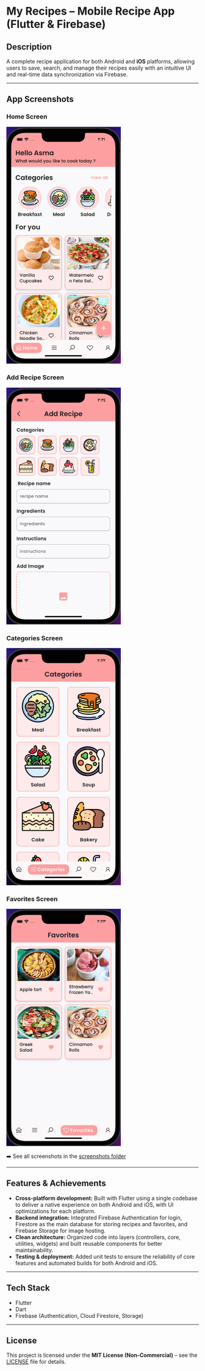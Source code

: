 # My Recipes – Mobile Recipe App (Flutter & Firebase)

##  Description
A complete recipe application for both Android and **iOS** platforms, allowing users to save, search, and manage their recipes easily with an intuitive UI and real-time data synchronization via Firebase.

---

##  App Screenshots
### Home Screen

<img src="screenshots/Home1.png" alt="Home Screen" width="300"/>

### Add Recipe Screen
<img src="screenshots/Add_recipe.png" alt="Add Recipe Screen" width="300"/>


### Categories Screen
<img src="screenshots/Categories.png" alt="Add Recipe Screen" width="300"/>


### Favorites Screen
<img src="screenshots/Favorites.png" alt="Add Recipe Screen" width="300"/>


➡️ See all screenshots in the [screenshots folder](screenshots/)

---

## Features & Achievements
- **Cross-platform development:** Built with Flutter using a single codebase to deliver a native experience on both Android and iOS, with UI optimizations for each platform.
- **Backend integration:** Integrated Firebase Authentication for login, Firestore as the main database for storing recipes and favorites, and Firebase Storage for image hosting.
- **Clean architecture:** Organized code into layers (controllers, core, utilities, widgets) and built reusable components for better maintainability.
- **Testing & deployment:** Added unit tests to ensure the reliability of core features and automated builds for both Android and iOS.

---

## Tech Stack
- Flutter
- Dart
- Firebase (Authentication, Cloud Firestore, Storage)

---

## License
This project is licensed under the **MIT License (Non-Commercial)** – see the [LICENSE](LICENSE) file for details.
